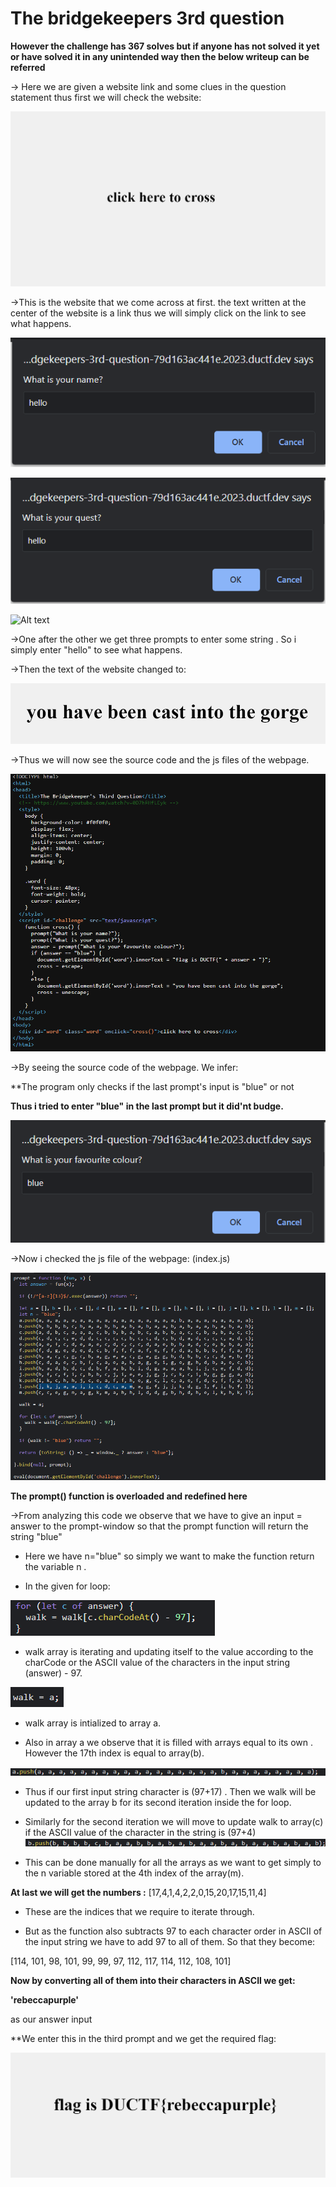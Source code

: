 # **The bridgekeepers 3rd question**

**However the challenge has 367 solves but if anyone has not solved it yet or have solved it in any unintended way then the below writeup can be referred**

-> Here we are given a website link and some clues in the question statement thus first we will check the website:

![Alt text](../images/image.png)

->This is the website that we come across at first. the text written at the center of the website is a link thus we will simply click on the link to see what happens.

![Alt text](../images/image-2.png)

![Alt text](../images/image-3.png)

![Alt text](..images/image-4.png)

->One after the other we get three prompts to enter some string . So i simply enter "hello" to see what happens.

->Then the text of the website changed to:

![Alt text](../images/image-5.png)

->Thus we will now see the source code and the js files of the webpage.

![Alt text](../images/image-6.png)

->By seeing the source code of the webpage. We infer:

**The program only checks if the last prompt's input is "blue" or not 

**Thus i tried to enter "blue" in the last prompt but it did'nt budge.**

![Alt text](../images/image-7.png)

->Now i checked the js file of the webpage: (index.js)

![Alt text](../images/image-8.png)

**The prompt() function is overloaded and redefined here**

->From analyzing this code we observe that we have to give an input = answer to the prompt-window so that the prompt function will return the string "blue"

- Here we have n="blue" so simply we want to make the function return the variable n .

- In the given for loop:

![Alt text](../images/image-9.png)

- walk array is iterating and updating itself to the value according to the charCode or the ASCII value of the characters in the input string (answer) - 97.

![Alt text](../images/image-10.png)

- walk array is intialized to array a.

- Also in array a we observe that it is filled with arrays equal to its own . However the 17th index is equal to array(b).

![Alt text](../images/image-12.png)

- Thus if our first input string character is (97+17) . Then we walk will be updated to the array b for its second iteration inside the for loop.
 - Similarly for the second iteration we will move to update walk to array(c) if the ASCII value of the character in the string is (97+4)
 ![Alt text](../images/image-11.png)

- This can be done manually for all the arrays as we want to get simply to the n variable stored at the 4th index of the array(m).

**At last we will get the numbers :**
[17,4,1,4,2,2,0,15,20,17,15,11,4]

- These are the indices that we require to iterate through.

- But as the function also subtracts 97 to each character order in ASCII of the input string we have to add 97 to all of them. So that they become:

[114, 101, 98, 101, 99, 99, 97, 112, 117, 114, 112, 108, 101]

**Now by converting all of them into their characters in ASCII we get:**

**'rebeccapurple'** 

as our answer input

**We enter this in the third prompt and we get the required flag:

![Alt text](../images/image-13.png)